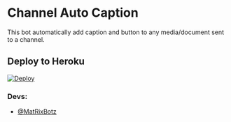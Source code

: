 # Channel Auto Caption 

This bot automatically add caption and button to any media/document sent to a channel.

## Deploy to Heroku

[![Deploy](https://www.herokucdn.com/deploy/button.svg)](https://heroku.com/deploy?template=https://github.com/Mastertgoff/auto-caption)


### Devs: 
- [@MatRixBotz](https://github.com/MatRixBotz0)

